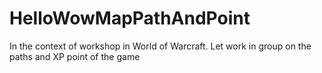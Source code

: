 # HelloWowMapPathAndPoint
In the context of workshop in World of Warcraft. Let work in group on the paths and XP point of the game
